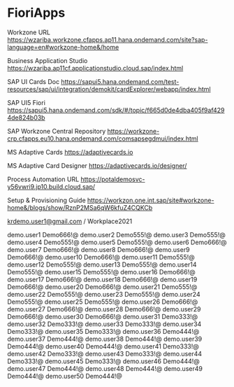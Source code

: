 # FioriApps



Workzone URL
https://wzariba.workzone.cfapps.ap11.hana.ondemand.com/site?sap-language=en#workzone-home&/home

Business Application Studio
https://wzariba.ap11cf.applicationstudio.cloud.sap/index.html

SAP UI Cards Doc
https://sapui5.hana.ondemand.com/test-resources/sap/ui/integration/demokit/cardExplorer/webapp/index.html

SAP UI5 Fiori
https://sapui5.hana.ondemand.com/sdk/#/topic/f665d0de4dba405f9af4294de824b03b

SAP Workzone Central Repository
https://workzone-crp.cfapps.eu10.hana.ondemand.com/comsapsegdmui/index.html

MS Adaptive Cards
https://adaptivecards.io

MS Adaptive Card Designer
https://adaptivecards.io/designer/

Process Automation URL
https://potaldemosvc-y56vwri9.jp10.build.cloud.sap/


Setup & Provisioning Guide 
https://workzon.one.int.sap/site#workzone-home&/blogs/show/RznP2MSa6qW6kfuZ4CQKCb

krdemo.user1@gmail.com / Workplace2021

demo.user1	Demo666!@
demo.user2	Demo555!@
demo.user3	Demo555!@
demo.user4	Demo555!@
demo.user5	Demo555!@
demo.user6	Demo666!@
demo.user7	Demo666!@
demo.user8	Demo666!@
demo.user9	Demo666!@
demo.user10	Demo666!@
demo.user11	Demo555!@
demo.user12	Demo555!@
demo.user13	Demo555!@
demo.user14	Demo555!@
demo.user15	Demo555!@
demo.user16	Demo666!@
demo.user17	Demo666!@
demo.user18	Demo666!@
demo.user19	Demo666!@
demo.user20	Demo666!@
demo.user21	Demo555!@
demo.user22	Demo555!@
demo.user23	Demo555!@
demo.user24	Demo555!@
demo.user25	Demo555!@
demo.user26	Demo666!@
demo.user27	Demo666!@
demo.user28	Demo666!@
demo.user29	Demo666!@
demo.user30	Demo666!@
demo.user31	Demo333!@
demo.user32	Demo333!@
demo.user33	Demo333!@
demo.user34	Demo333!@
demo.user35	Demo333!@
demo.user36	Demo444!@
demo.user37	Demo444!@
demo.user38	Demo444!@
demo.user39	Demo444!@
demo.user40	Demo444!@
demo.user41	Demo333!@
demo.user42	Demo333!@
demo.user43	Demo333!@
demo.user44	Demo333!@
demo.user45	Demo333!@
demo.user46	Demo444!@
demo.user47	Demo444!@
demo.user48	Demo444!@
demo.user49	Demo444!@
demo.user50	Demo444!@
